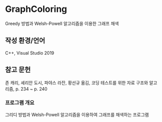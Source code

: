 # GraphColoring
Greedy 방법과 Welsh-Powell 알고리즘을 이용한 그래프 채색

## 작성 환경/언어
C++, Visual Studio 2019

## 참고 문헌
존 캐리, 셰리안 도시, 파야스 라잔, 황선규 옮김, 코딩 테스트를 위한 자료 구조와 알고리즘, p. 234 ~ p. 240

### 프로그램 개요
그리디 방법과 Welsh-Powell 알고리즘을 이용하여 그래프를 채색하는 프로그램
